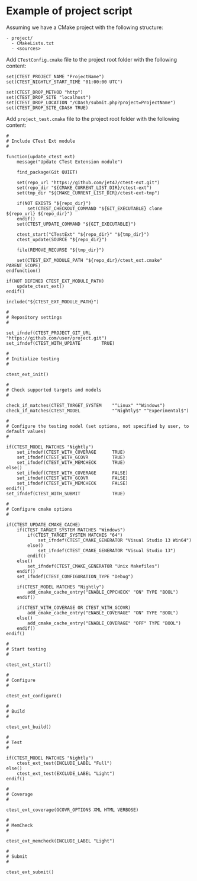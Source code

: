 # Example of project script

Assuming we have a CMake project with the following structure:

    - project/
      - CMakeLists.txt
      - <sources>

Add `CTestConfig.cmake` file to the project root folder with the following content:

    set(CTEST_PROJECT_NAME "ProjectName")
    set(CTEST_NIGHTLY_START_TIME "01:00:00 UTC")

    set(CTEST_DROP_METHOD "http")
    set(CTEST_DROP_SITE "localhost")
    set(CTEST_DROP_LOCATION "/CDash/submit.php?project=ProjectName")
    set(CTEST_DROP_SITE_CDASH TRUE)

Add `project_test.cmake` file to the project root folder with the following content:

    #
    # Include CTest Ext module
    #

    function(update_ctest_ext)
        message("Update CTest Extension module")

        find_package(Git QUIET)

        set(repo_url "https://github.com/jet47/ctest-ext.git")
        set(repo_dir "${CMAKE_CURRENT_LIST_DIR}/ctest-ext")
        set(tmp_dir "${CMAKE_CURRENT_LIST_DIR}/ctest-ext-tmp")

        if(NOT EXISTS "${repo_dir}")
            set(CTEST_CHECKOUT_COMMAND "${GIT_EXECUTABLE} clone ${repo_url} ${repo_dir}")
        endif()
        set(CTEST_UPDATE_COMMAND "${GIT_EXECUTABLE}")

        ctest_start("CTestExt" "${repo_dir}" "${tmp_dir}")
        ctest_update(SOURCE "${repo_dir}")

        file(REMOVE_RECURSE "${tmp_dir}")

        set(CTEST_EXT_MODULE_PATH "${repo_dir}/ctest_ext.cmake" PARENT_SCOPE)
    endfunction()

    if(NOT DEFINED CTEST_EXT_MODULE_PATH)
        update_ctest_ext()
    endif()

    include("${CTEST_EXT_MODULE_PATH}")

    #
    # Repository settings
    #

    set_ifndef(CTEST_PROJECT_GIT_URL    "https://github.com/user/project.git")
    set_ifndef(CTEST_WITH_UPDATE        TRUE)

    #
    # Initialize testing
    #

    ctest_ext_init()

    #
    # Check supported targets and models
    #

    check_if_matches(CTEST_TARGET_SYSTEM    "^Linux" "^Windows")
    check_if_matches(CTEST_MODEL            "^Nightly$" "^Experimental$")

    #
    # Configure the testing model (set options, not specified by user, to default values)
    #

    if(CTEST_MODEL MATCHES "Nightly")
        set_ifndef(CTEST_WITH_COVERAGE      TRUE)
        set_ifndef(CTEST_WITH_GCOVR         TRUE)
        set_ifndef(CTEST_WITH_MEMCHECK      TRUE)
    else()
        set_ifndef(CTEST_WITH_COVERAGE      FALSE)
        set_ifndef(CTEST_WITH_GCOVR         FALSE)
        set_ifndef(CTEST_WITH_MEMCHECK      FALSE)
    endif()
    set_ifndef(CTEST_WITH_SUBMIT            TRUE)

    #
    # Configure cmake options
    #

    if(CTEST_UPDATE_CMAKE_CACHE)
        if(CTEST_TARGET_SYSTEM MATCHES "Windows")
            if(CTEST_TARGET_SYSTEM MATCHES "64")
                set_ifndef(CTEST_CMAKE_GENERATOR "Visual Studio 13 Win64")
            else()
                set_ifndef(CTEST_CMAKE_GENERATOR "Visual Studio 13")
            endif()
        else()
            set_ifndef(CTEST_CMAKE_GENERATOR "Unix Makefiles")
        endif()
        set_ifndef(CTEST_CONFIGURATION_TYPE "Debug")

        if(CTEST_MODEL MATCHES "Nightly")
            add_cmake_cache_entry("ENABLE_CPPCHECK" "ON" TYPE "BOOL")
        endif()

        if(CTEST_WITH_COVERAGE OR CTEST_WITH_GCOVR)
            add_cmake_cache_entry("ENABLE_COVERAGE" "ON" TYPE "BOOL")
        else()
            add_cmake_cache_entry("ENABLE_COVERAGE" "OFF" TYPE "BOOL")
        endif()
    endif()

    #
    # Start testing
    #

    ctest_ext_start()

    #
    # Configure
    #

    ctest_ext_configure()

    #
    # Build
    #

    ctest_ext_build()

    #
    # Test
    #

    if(CTEST_MODEL MATCHES "Nightly")
        ctest_ext_test(INCLUDE_LABEL "Full")
    else()
        ctest_ext_test(EXCLUDE_LABEL "Light")
    endif()

    #
    # Coverage
    #

    ctest_ext_coverage(GCOVR_OPTIONS XML HTML VERBOSE)

    #
    # MemCheck
    #

    ctest_ext_memcheck(INCLUDE_LABEL "Light")

    #
    # Submit
    #

    ctest_ext_submit()
